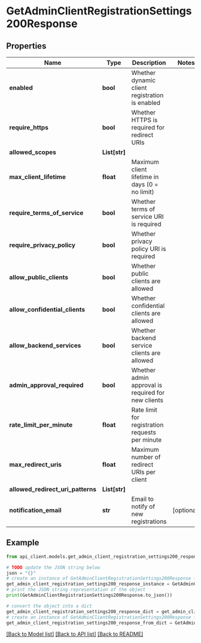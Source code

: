 # GetAdminClientRegistrationSettings200Response


## Properties

Name | Type | Description | Notes
------------ | ------------- | ------------- | -------------
**enabled** | **bool** | Whether dynamic client registration is enabled | 
**require_https** | **bool** | Whether HTTPS is required for redirect URIs | 
**allowed_scopes** | **List[str]** |  | 
**max_client_lifetime** | **float** | Maximum client lifetime in days (0 &#x3D; no limit) | 
**require_terms_of_service** | **bool** | Whether terms of service URI is required | 
**require_privacy_policy** | **bool** | Whether privacy policy URI is required | 
**allow_public_clients** | **bool** | Whether public clients are allowed | 
**allow_confidential_clients** | **bool** | Whether confidential clients are allowed | 
**allow_backend_services** | **bool** | Whether backend service clients are allowed | 
**admin_approval_required** | **bool** | Whether admin approval is required for new clients | 
**rate_limit_per_minute** | **float** | Rate limit for registration requests per minute | 
**max_redirect_uris** | **float** | Maximum number of redirect URIs per client | 
**allowed_redirect_uri_patterns** | **List[str]** |  | 
**notification_email** | **str** | Email to notify of new registrations | [optional] 

## Example

```python
from api_client.models.get_admin_client_registration_settings200_response import GetAdminClientRegistrationSettings200Response

# TODO update the JSON string below
json = "{}"
# create an instance of GetAdminClientRegistrationSettings200Response from a JSON string
get_admin_client_registration_settings200_response_instance = GetAdminClientRegistrationSettings200Response.from_json(json)
# print the JSON string representation of the object
print(GetAdminClientRegistrationSettings200Response.to_json())

# convert the object into a dict
get_admin_client_registration_settings200_response_dict = get_admin_client_registration_settings200_response_instance.to_dict()
# create an instance of GetAdminClientRegistrationSettings200Response from a dict
get_admin_client_registration_settings200_response_from_dict = GetAdminClientRegistrationSettings200Response.from_dict(get_admin_client_registration_settings200_response_dict)
```
[[Back to Model list]](../README.md#documentation-for-models) [[Back to API list]](../README.md#documentation-for-api-endpoints) [[Back to README]](../README.md)



